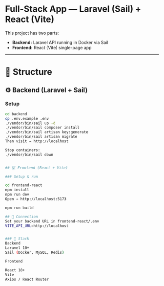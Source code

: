 # Full-Stack App — Laravel (Sail) + React (Vite)

This project has two parts:
- **Backend:** Laravel API running in Docker via Sail  
- **Frontend:** React (Vite) single-page app

---

# 📂 Structure

## ⚙️ Backend (Laravel + Sail)

### Setup
```bash
cd backend
cp .env.example .env
./vendor/bin/sail up -d
./vendor/bin/sail composer install
./vendor/bin/sail artisan key:generate
./vendor/bin/sail artisan migrate
Then visit → http://localhost

Stop containers:
./vendor/bin/sail down


## 💻 Frontend (React + Vite)

### Setup & run

cd frontend-react
npm install
npm run dev
Open → http://localhost:5173

npm run build

## 🔗 Connection
Set your backend URL in frontend-react/.env
VITE_API_URL=http://localhost


### 🧰 Stack
Backend
Laravel 10+
Sail (Docker, MySQL, Redis)

Frontend

React 18+
Vite
Axios / React Router
